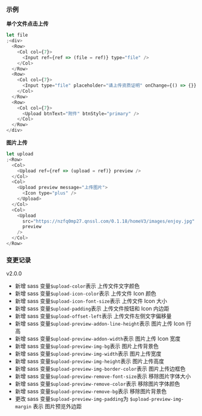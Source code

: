 ### 示例

**单个文件点击上传**

```js
let file
;<div>
  <Row>
    <Col col={7}>
      <Input ref={ref => (file = ref)} type="file" />
    </Col>
  </Row>
  <Row>
    <Col col={7}>
      <Input type="file" placeholder="请上传资质证明" onChange={() => {}} />
    </Col>
  </Row>
  <Row>
    <Col col={7}>
      <Upload btnText="附件" btnStyle="primary" />
    </Col>
  </Row>
</div>
```

**图片上传**

```js
let upload
;<Row>
  <Col>
    <Upload ref={ref => (upload = ref)} preview />
  </Col>
  <Col>
    <Upload preview message="上传图片">
      <Icon type="plus" />
    </Upload>
  </Col>
  <Col>
    <Upload
      src="https://nzfq0mp27.qnssl.com/0.1.18/homeV3/images/enjoy.jpg"
      preview
    />
  </Col>
</Row>
```

### 变更记录

v2.0.0

* 新增 sass 变量`$upload-color`表示 上传文件文字颜色
* 新增 sass 变量`$upload-icon-color`表示 上传文件 Icon 颜色
* 新增 sass 变量`$upload-icon-font-size`表示 上传文件 Icon 大小
* 新增 sass 变量`$upload-padding`表示 上传文件按钮和 Icon 内边距
* 新增 sass 变量`$upload-offset-left`表示 上传文件左侧文字偏移量
* 新增 sass 变量`$upload-preview-addon-line-height`表示 图片上传 Icon 行高
* 新增 sass 变量`$upload-preview-addon-width`表示 图片上传 Icon 宽度
* 新增 sass 变量`$upload-preview-img-bg`表示 图片上传背景色
* 新增 sass 变量`$upload-preview-img-width`表示 图片上传宽度
* 新增 sass 变量`$upload-preview-img-height`表示 图片上传高度
* 新增 sass 变量`$upload-preview-img-border-color`表示 图片上传边框色
* 新增 sass 变量`$upload-preview-remove-font-size`表示 移除图片字体大小
* 新增 sass 变量`$upload-preview-remove-color`表示 移除图片字体颜色
* 新增 sass 变量`$upload-preview-remove-bg`表示 移除图片背景色
* 更改 sass 变量`$upload-preview-img-padding`为 `$upload-preview-img-margin` 表示 图片预览外边距
